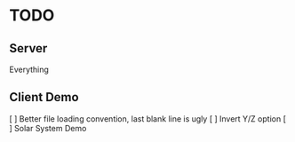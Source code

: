 # TODO

## Server

Everything

## Client Demo

[ ] Better file loading convention, last blank line is ugly
[ ] Invert Y/Z option
[ ] Solar System Demo